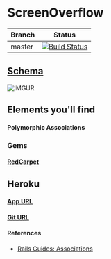 # ScreenOverflow

| Branch | Status |
|--------|:------:|
| master |[![Build Status](https://travis-ci.org/ctorstens/ScreenOverflow.png?branch=master)](https://travis-ci.org/ctorstens/ScreenOverflow)|


## [Schema](https://gist.github.com/ctorstens/e1ce72140a850323d965)

![IMGUR](http://i.imgur.com/Wno7iKI.png)


## Elements you'll find

#### Polymorphic Associations

### Gems

#### [RedCarpet](https://github.com/vmg/redcarpet)


## Heroku

#### [App URL](http://screenoverflow.herokuapp.com/)

#### [Git URL](git@heroku.com:screenoverflow.git)


#### References

- [Rails Guides: Associations](http://guides.rubyonrails.org/association_basics.html#polymorphic-associations)
